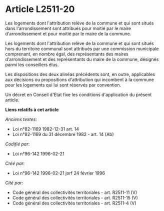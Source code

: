 # Article L2511-20

Les logements dont l'attribution relève de la commune et qui sont situés dans l'arrondissement sont attribués pour moitié par
le maire d'arrondissement et pour moitié par le maire de la commune.

Les logements dont l'attribution relève de la commune et qui sont situés hors du territoire communal sont attribués par une
commission municipale comprenant, en nombre égal, des représentants des maires d'arrondissement et des représentants du maire
de la commune, désignés parmi les conseillers élus.

Les dispositions des deux alinéas précédents sont, en outre, applicables aux décisions ou propositions d'attribution qui
incombent à la commune pour les logements qui lui sont réservés par convention.

Un décret en Conseil d'Etat fixe les conditions d'application du présent article.

**Liens relatifs à cet article**

_Anciens textes_:

  - Loi n°82-1169 1982-12-31 art. 14
  - Loi n°82-1169 du 31 décembre 1982 - art. 14 (Ab)

_Codifié par_:

  - Loi n°96-142 1996-02-21

_Créé par_:

  - Loi n°96-142 1996-02-21 jorf 24 février 1996

_Cité par_:

  - Code général des collectivités territoriales - art. R2511-11 (V)
  - Code général des collectivités territoriales - art. R2511-15 (V)
  - Code général des collectivités territoriales - art. R2511-4 (V)
